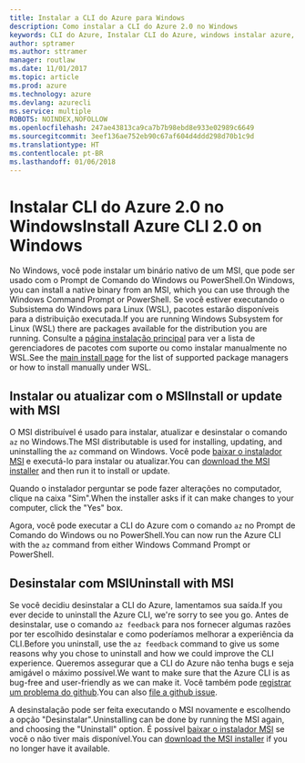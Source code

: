 ```yaml
---
title: Instalar a CLI do Azure para Windows
description: Como instalar a CLI do Azure 2.0 no Windows
keywords: CLI do Azure, Instalar CLI do Azure, windows instalar azure, windows da cli do azure, windows do azure
author: sptramer
ms.author: sttramer
manager: routlaw
ms.date: 11/01/2017
ms.topic: article
ms.prod: azure
ms.technology: azure
ms.devlang: azurecli
ms.service: multiple
ROBOTS: NOINDEX,NOFOLLOW
ms.openlocfilehash: 247ae43813ca9ca7b7b98ebd8e933e02989c6649
ms.sourcegitcommit: 3eef136ae752eb90c67af604d4ddd298d70b1c9d
ms.translationtype: HT
ms.contentlocale: pt-BR
ms.lasthandoff: 01/06/2018
---
```

# <a name="install-azure-cli-20-on-windows"></a><span data-ttu-id="613d8-104">Instalar CLI do Azure 2.0 no Windows</span><span class="sxs-lookup"><span data-stu-id="613d8-104">Install Azure CLI 2.0 on Windows</span></span>

<span data-ttu-id="613d8-105">No Windows, você pode instalar um binário nativo de um MSI, que pode ser usado com o Prompt de Comando do Windows ou PowerShell.</span><span class="sxs-lookup"><span data-stu-id="613d8-105">On Windows, you can install a native binary from an MSI, which you can use through the Windows Command Prompt or PowerShell.</span></span> <span data-ttu-id="613d8-106">Se você estiver executando o Subsistema do Windows para Linux (WSL), pacotes estarão disponíveis para a distribuição executada.</span><span class="sxs-lookup"><span data-stu-id="613d8-106">If you are running Windows Subsystem for Linux (WSL) there are packages available for the distribution you are running.</span></span> <span data-ttu-id="613d8-107">Consulte a [página instalação principal](install-azure-cli.md) para ver a lista de gerenciadores de pacotes com suporte ou como instalar manualmente no WSL.</span><span class="sxs-lookup"><span data-stu-id="613d8-107">See the [main install page](install-azure-cli.md) for the list of supported package managers or how to install manually under WSL.</span></span>

## <a name="install-or-update-with-msi"></a><span data-ttu-id="613d8-108">Instalar ou atualizar com o MSI</span><span class="sxs-lookup"><span data-stu-id="613d8-108">Install or update with MSI</span></span>

<span data-ttu-id="613d8-109">O MSI distribuível é usado para instalar, atualizar e desinstalar o comando `az` no Windows.</span><span class="sxs-lookup"><span data-stu-id="613d8-109">The MSI distributable is used for installing, updating, and uninstalling the `az` command on Windows.</span></span> <span data-ttu-id="613d8-110">Você pode [baixar o instalador MSI](https://aka.ms/InstallAzureCliWindows) e executá-lo para instalar ou atualizar.</span><span class="sxs-lookup"><span data-stu-id="613d8-110">You can [download the MSI installer](https://aka.ms/InstallAzureCliWindows) and then run it to install or update.</span></span>

<span data-ttu-id="613d8-111">Quando o instalador perguntar se pode fazer alterações no computador, clique na caixa "Sim".</span><span class="sxs-lookup"><span data-stu-id="613d8-111">When the installer asks if it can make changes to your computer, click the "Yes" box.</span></span>

<span data-ttu-id="613d8-112">Agora, você pode executar a CLI do Azure com o comando `az` no Prompt de Comando do Windows ou no PowerShell.</span><span class="sxs-lookup"><span data-stu-id="613d8-112">You can now run the Azure CLI with the `az` command from either Windows Command Prompt or PowerShell.</span></span>

## <a name="uninstall-with-msi"></a><span data-ttu-id="613d8-113">Desinstalar com MSI</span><span class="sxs-lookup"><span data-stu-id="613d8-113">Uninstall with MSI</span></span>

<span data-ttu-id="613d8-114">Se você decidiu desinstalar a CLI do Azure, lamentamos sua saída.</span><span class="sxs-lookup"><span data-stu-id="613d8-114">If you ever decide to uninstall the Azure CLI, we're sorry to see you go.</span></span> <span data-ttu-id="613d8-115">Antes de desinstalar, use o comando `az feedback` para nos fornecer algumas razões por ter escolhido desinstalar e como poderíamos melhorar a experiência da CLI.</span><span class="sxs-lookup"><span data-stu-id="613d8-115">Before you uninstall, use the `az feedback` command to give us some reasons why you chose to uninstall and how we could improve the CLI experience.</span></span> <span data-ttu-id="613d8-116">Queremos assegurar que a CLI do Azure não tenha bugs e seja amigável o máximo possível.</span><span class="sxs-lookup"><span data-stu-id="613d8-116">We want to make sure that the Azure CLI is as bug-free and user-friendly as we can make it.</span></span> <span data-ttu-id="613d8-117">Você também pode [registrar um problema do github](https://github.com/Azure/azure-cli/issues).</span><span class="sxs-lookup"><span data-stu-id="613d8-117">You can also [file a github issue](https://github.com/Azure/azure-cli/issues).</span></span>

<span data-ttu-id="613d8-118">A desinstalação pode ser feita executando o MSI novamente e escolhendo a opção "Desinstalar".</span><span class="sxs-lookup"><span data-stu-id="613d8-118">Uninstalling can be done by running the MSI again, and choosing the "Uninstall" option.</span></span> <span data-ttu-id="613d8-119">É possível [baixar o instalador MSI](https://aka.ms/InstallAzureCliWindows) se você o não tiver mais disponível.</span><span class="sxs-lookup"><span data-stu-id="613d8-119">You can [download the MSI installer](https://aka.ms/InstallAzureCliWindows) if you no longer have it available.</span></span>
